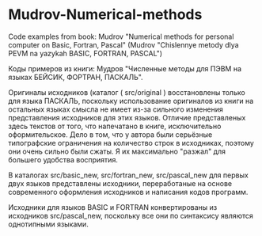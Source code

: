 # Mudrov-Numerical-methods
Code examples from book: Mudrov "Numerical methods for personal computer on Basic, Fortran, Pascal" (Mudrov "Chislennye metody dlya PEVM na yazykah BASIC, FORTRAN, PASCAL")

Коды примеров из книги: Мудров "Численные методы для ПЭВМ на языках БЕЙСИК, ФОРТРАН, ПАСКАЛЬ".

Оригиналы исходников (каталог ( src/original ) восстановлены только для языка ПАСКАЛЬ, поскольку использование оригиналов из книги на остальных языках смысла не имеет из-за сильного изменения представления исходников для этих языков. Отличие представленых здесь текстов от того, что напечатано в книге, исключительно оформительское. Дело в том, что у автора были серьёзные типографские ограничения на количество строк в исходниках, поэтому они очень сильно были сжаты. Я их максимально "разжал" для большего удобства восприятия.

В каталогах src/basic_new, src/fortran_new, src/pascal_new для первых двух языков представлены исходники, переработаные на основе современного оформления исходников и написания кодов программ.

Исходники для языков BASIC и FORTRAN конвертированы из исходников src/pascal_new, поскольку все они по синтаксису являются однотипными языками.
